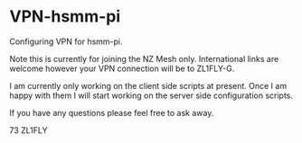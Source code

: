 VPN-hsmm-pi
===========

Configuring VPN for hsmm-pi.

Note this is currently for joining the NZ Mesh only. International links are welcome however your VPN connection will be to ZL1FLY-G.

I am currently only working on the client side scripts at present. Once I am happy with them I will start working on the server side configuration scripts.

If you have any questions please feel free to ask away.

73
ZL1FLY
